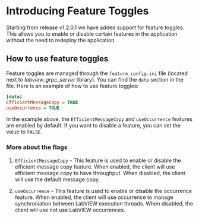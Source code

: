 # Introducing Feature Toggles

Starting from release v1.2.0.1 we have added support for feature toggles. This allows you to enable or disable certain features in the application without the need to redeploy the application.

## How to use feature toggles

Feature toggles are managed through the `feature_config.ini` file (located next to _labview_grpc_server_ library). You can find the `data` section in the file. Here is an example of how to use feature toggles:

```ini
[data]
EfficientMessageCopy = TRUE
useOccurrence = TRUE
```

In the example above, the `EfficientMessageCopy` and `useOccurrence` features are enabled by default. If you want to disable a feature, you can set the value to `FALSE`.

### More about the flags

1. `EfficientMessageCopy` - This feature is used to enable or disable the efficient message copy feature. When enabled, the client will use efficient message copy to have throughput. When disabled, the client will use the default message copy.

2. `useOccurrence` - This feature is used to enable or disable the occurrence feature. When enabled, the client will use occurrence to manage synchroniation between LabVIEW execution threads. When disabled, the client will use not use LabVIEW occurrences.